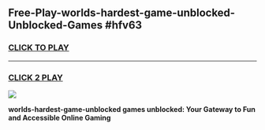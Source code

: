 
## Free-Play-worlds-hardest-game-unblocked-Unblocked-Games #hfv63
<h3>
<a href="https://news.freeplayer.one?title=worlds-hardest-game-unblocked&ref=8M">CLICK TO PLAY</a></h3>
<hr>

<h3>
<a href="https://news.freeplayer.one?title=worlds-hardest-game-unblocked&ref=8M">CLICK 2 PLAY</a>
  
</h3>

<a href="https://news.freeplayer.one?title=worlds-hardest-game-unblocked&ref=8M"><img src="https://clearcache.store/games.png"></a>


**worlds-hardest-game-unblocked games unblocked: Your Gateway to Fun and Accessible Online Gaming**
